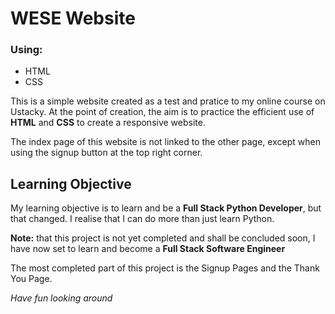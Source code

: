 # WESE Website

### Using:
* HTML
* CSS

This is a simple website created as a test and pratice to my online course on Ustacky.
At the point of creation, the aim is to practice the efficient use of **HTML** and **CSS** to 
create a responsive website.

The index page of this website is not linked to the other page, except when using the 
signup button at the top right corner.

## Learning Objective
My learning objective is to learn and be a **Full Stack Python Developer**, but that changed.
I realise that I can do more than just learn Python.

**Note:** that this project is not yet completed and shall be concluded soon,
I have now set to learn and become a **Full Stack Software Engineer**

The most completed part of this project is the Signup Pages and the Thank You Page.

*Have fun looking around*
